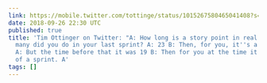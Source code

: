 ```yaml
---
link: https://mobile.twitter.com/tottinge/status/1015267580465041408?s=12
date: 2018-09-26 22:30 UTC
published: true
title: 'Tim Ottinger on Twitter: "A: How long is a story point in real time? B: How
  many did you do in your last sprint? A: 23 B: Then, for you, it''s a 23rd of a sprint
  A: But the time before that it was 19 B: Then for you at the time it was 1/19th
  of a sprint. A'
tags: []
---
```



